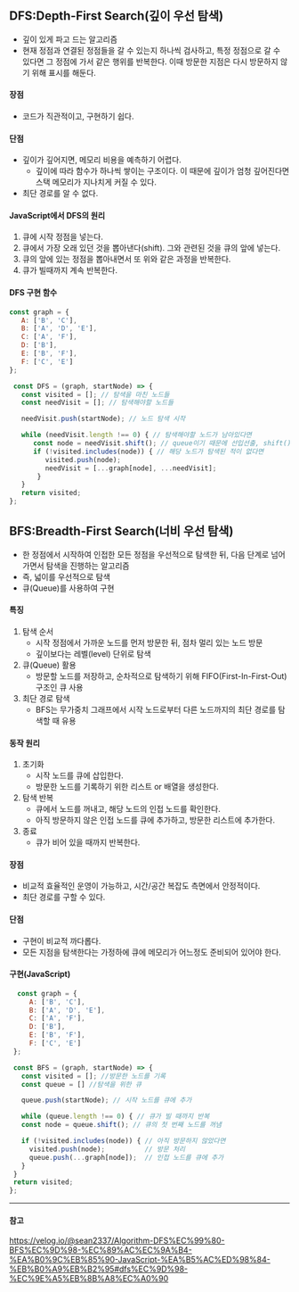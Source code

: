 ## DFS:Depth-First Search(깊이 우선 탐색)
 - 깊이 있게 파고 드는 알고리즘
 - 현재 정점과 연결된 정점들을 갈 수 있는지 하나씩 검사하고, 특정 정점으로 갈 수 있다면 그 정점에 가서 같은 행위를 반복한다. 이때 방문한 지점은 다시 방문하지 않기 위해 표시를 해둔다.

 #### 장점
 - 코드가 직관적이고, 구현하기 쉽다.
 #### 단점
 - 깊이가 깊어지면, 메모리 비용을 예측하기 어렵다.
   - 깊이에 따라 함수가 하나씩 쌓이는 구조이다. 이 때문에 깊이가 엄청 깊어진다면 스택 메모리가 지나치게 커질 수 있다.
 - 최단 경로를 알 수 없다.

 #### JavaScript에서 DFS의 원리
 1. 큐에 시작 정점을 넣는다.
 2. 큐에서 가장 오래 있던 것을 뽑아낸다(shift). 그와 관련된 것을 큐의 앞에 넣는다.
 3. 큐의 앞에 있는 정점을 뽑아내면서 또 위와 같은 과정을 반복한다.
 4. 큐가 빌때까지 계속 반복한다.

 #### DFS 구현 함수
 ```js
 const graph = {
    A: ['B', 'C'],
    B: ['A', 'D', 'E'],
    C: ['A', 'F'],
    D: ['B'],
    E: ['B', 'F'],
    F: ['C', 'E']
};

  const DFS = (graph, startNode) => {
    const visited = []; // 탐색을 마친 노드들
    const needVisit = []; // 탐색해야할 노드들

    needVisit.push(startNode); // 노드 탐색 시작

    while (needVisit.length !== 0) { // 탐색해야할 노드가 남아있다면
       const node = needVisit.shift(); // queue이기 때문에 선입선출, shift()를 사용
       if (!visited.includes(node)) { // 해당 노드가 탐색된 적이 없다면
          visited.push(node);
          needVisit = [...graph[node], ...needVisit];
        }
    }
    return visited;
};
 ```

## BFS:Breadth-First Search(너비 우선 탐색)
 - 한 정점에서 시작하여 인접한 모든 정점을 우선적으로 탐색한 뒤, 다음 단계로 넘어가면서 탐색을 진행하는 알고리즘
 - 즉, 넓이를 우선적으로 탐색
 - 큐(Queue)를 사용하여 구현

 #### 특징
 1. 탐색 순서
    - 시작 정점에서 가까운 노드를 먼저 방문한 뒤, 점차 멀리 있는 노드 방문
    - 깊이보다는 레벨(level) 단위로 탐색
 2. 큐(Queue) 활용
    - 방문할 노드를 저장하고, 순차적으로 탐색하기 위해 FIFO(First-In-First-Out) 구조인 큐 사용
 3. 최단 경로 탐색
    - BFS는 무가중치 그래프에서 시작 노드로부터 다른 노드까지의 최단 경로를 탐색할 때 유용

 #### 동작 원리
 1. 초기화
    - 시작 노드를 큐에 삽입한다.
    - 방문한 노드를 기록하기 위한 리스트 or 배열을 생성한다.
 2. 탐색 반복
    - 큐에서 노드를 꺼내고, 해당 노드의 인접 노드를 확인한다.
    - 아직 방문하지 않은 인접 노드를 큐에 추가하고, 방문한 리스트에 추가한다.
 3. 종료
    - 큐가 비어 있을 때까지 반복한다.

 #### 장점
  - 비교적 효율적인 운영이 가능하고, 시간/공간 복잡도 측면에서 안정적이다.
  - 최단 경로를 구할 수 있다.
 #### 단점
  - 구현이 비교적 까다롭다.
  - 모든 지점을 탐색한다는 가정하에 큐에 메모리가 어느정도 준비되어 있어야 한다.

 #### 구현(JavaScript)
 ```js
   const graph = {
      A: ['B', 'C'],
      B: ['A', 'D', 'E'],
      C: ['A', 'F'],
      D: ['B'],
      E: ['B', 'F'],
      F: ['C', 'E']
  };

  const BFS = (graph, startNode) => {
    const visited = []; //방문한 노드를 기록
    const queue = [] //탐색을 위한 큐

    queue.push(startNode); // 시작 노드를 큐에 추가

    while (queue.length !== 0) { // 큐가 빌 때까지 반복
    const node = queue.shift(); // 큐의 첫 번째 노드를 꺼냄

    if (!visited.includes(node)) { // 아직 방문하지 않았다면
      visited.push(node);          // 방문 처리
      queue.push(...graph[node]);  // 인접 노드를 큐에 추가
    }
  }
  return visited;
};
 ```

***
#### 참고
https://velog.io/@sean2337/Algorithm-DFS%EC%99%80-BFS%EC%9D%98-%EC%89%AC%EC%9A%B4-%EA%B0%9C%EB%85%90-JavaScript-%EA%B5%AC%ED%98%84-%EB%B0%A9%EB%B2%95#dfs%EC%9D%98-%EC%9E%A5%EB%8B%A8%EC%A0%90
